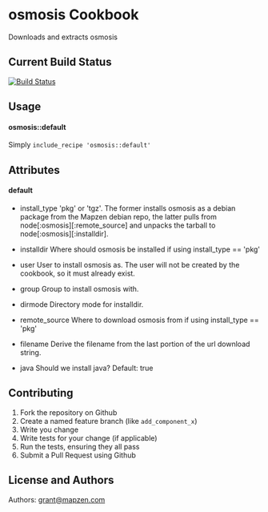 osmosis Cookbook
==================

Downloads and extracts osmosis

Current Build Status
--------------------
[![Build Status](https://secure.travis-ci.org/mapzen/chef-osmosis.png)](http://travis-ci.org/mapzen/chef-osmosis)

Usage
-----
#### osmosis::default
Simply ```include_recipe 'osmosis::default'```

Attributes
----------
#### default
* install_type
'pkg' or 'tgz'. The former installs osmosis
as a debian package from the Mapzen debian repo,
the latter pulls from node[:osmosis][:remote_source] 
and unpacks the tarball to node[:osmosis][:installdir].

* installdir
Where should osmosis be installed if using install_type == 'pkg'

* user
User to install osmosis as. The user will
not be created by the cookbook, so it must
already exist.

* group
Group to install osmosis with.

* dirmode
Directory mode for installdir.

* remote_source
Where to download osmosis from if using install_type == 'pkg'

* filename
Derive the filename from the last portion of the
url download string.

* java
Should we install java?
Default: true


Contributing
------------
1. Fork the repository on Github
2. Create a named feature branch (like `add_component_x`)
3. Write you change
4. Write tests for your change (if applicable)
5. Run the tests, ensuring they all pass
6. Submit a Pull Request using Github

License and Authors
-------------------
Authors: grant@mapzen.com

